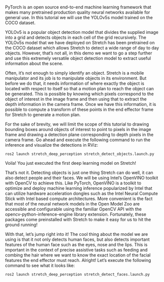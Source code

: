 PyTorch is an open source end-to-end machine learning framework that makes many pretrained production quality neural networks available for general use. In this tutorial we will use the YOLOv5s model trained on the COCO dataset.

YOLOv5 is a popular object detection model that divides the supplied image into a grid and detects objects in each cell of the grid recursively. The YOLOv5s model that we have deployed on Stretch has been pretrained on the COCO dataset which allows Stretch to detect a wide range of day to day objects. However, that’s not all, in this demo we want to go a step further and use this extremely versatile object detection model to extract useful information about the scene.

Often, it’s not enough to simply identify an object. Stretch is a mobile manipulator and its job is to manipulate objects in its environment. But before we do that, it needs information of where exactly the object is located with respect to itself so that a motion plan to reach the object can be generated. This is possible by knowing which pixels correspond to the object of interest in the image frame and then using that to extract the depth information in the camera frame. Once we have this information, it is possible to compute a transform of these points in the end effector frame for Stretch to generate a motion plan. 

For the sake of brevity, we will limit the scope of this tutorial to drawing bounding boxes around objects of interest to point to pixels in the image frame and drawing a detection plane corresponding to depth pixels in the camera frame. Go ahead and execute the following command to run the inference and visualize the detections in RViz:

```
ros2 launch stretch_deep_perception stretch_detect_objects.launch.py
```

Voila! You just executed the first deep learning model on Stretch!

That’s not it. Detecting objects is just one thing Stretch can do well, it can also detect people and their faces. We will be using Intel’s OpenVINO toolkit with OpenCV to achieve this. Like PyTorch, OpenVINO is a toolkit to optimize and deploy machine learning inference popularized by Intel that can utilize hardware acceleration dongles such as the Intel Neural Compute Stick with Intel based compute architectures. More convenient is the fact that most of the neural network models in the Open Model Zoo are accessible and configurable using the familiar OpenCV API with the opencv-python-inference-engine library extension. Fortunately, these packages come preinstalled with Stretch to make it easy for us to hit the ground running!

With that, let’s jump right into it! The cool thing about the model we are using is that it not only detects human faces, but also detects important features of the human face such as the eyes, nose and the lips. This is important in the context of precise assistive tasks such as feeding and combing the hair where we want to know the exact location of the facial features the end effector must reach. Alright! Let’s execute the following command to see what it looks like:

```
ros2 launch stretch_deep_perception stretch_detect_faces.launch.py
```
